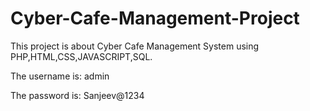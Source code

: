 # Cyber-Cafe-Management-Project
This project is about Cyber Cafe Management System using PHP,HTML,CSS,JAVASCRIPT,SQL.

The username is: admin

The password is: Sanjeev@1234
